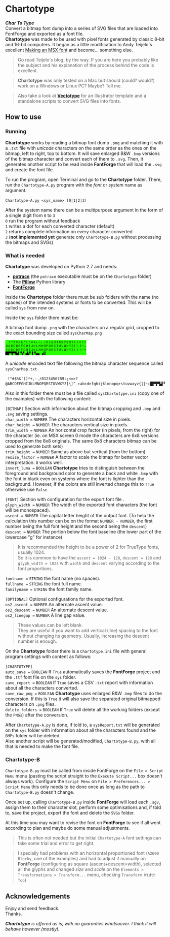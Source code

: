 # Chartotype  

***Char To Type***  
Convert a bitmap font dump into a series of SVG files that are loaded into FontForge and exported as a font file.  
**Chartotype** was made to be used with pixel fonts generated by classic 8-bit and 16-bit computers. It began as a little modification to Andy Teijelo's excellent [Making an MSX font](http://www.ateijelo.com/blog/2016/09/13/making-an-msx-font) and become... something else.  

> Go read Teijelo's blog, by the way. If you are here you probably like the subject and his explanation of the process behind the code is excellent.  

> **Chartotype** was only tested on a Mac but should (could? would?) work on a Windows or Linux PC? Maybe? Tell me.  

> Also take a look at [**Vectotype**](https://github.com/farique1/Chartotype/tree/master/Vectotype) for an Illustrator template and a standalone scripts to convert SVG files into fonts.  

## How to use  

### Running  

**Chartotype** works by reading a bitmap font dump `.png` and matching it with a `.txt` file with *unicode* characters on the same order as the ones on the bitmap, left to right, top to bottom. It will save enlarged B&W `.bmp` versions of the bitmap character and convert each of them to `.svg`. Then, it generates another script to be read inside **FontForge** that will load the `.svg` and create the font file.  

To run the program, open Terminal and go to the **Chartotype** folder. There, run the `Chartotype-A.py` program with the *font* or *system* name as argument.  

`Chartotype-A.py <sys_name> [0|1|2|3]`  

After the system name there can be a multipurpose argument in the form of a single digit from `0` to `3`  
`0` run the program without feedback  
`1` writes a dot for each converted character (default)  
`2` returns complete information on every character converted  
`3` (**not implemented yet** generate only  `Chartotype-B.py` without processing the bitmaps and SVGs)  

### What is needed  

**Chartotype** was developed on Python 2.7 and needs:  
- [**potrace**](http://potrace.sourceforge.net) (the `potrace` executable must be on the `Chartotype` folder)
- The [**Pillow**](https://pillow.readthedocs.io/en/stable/#) Python library  
- [**FontForge**](https://fontforge.github.io/en-US/)  

Inside the **Chartotype** folder there must be sub folders with the name (no spaces) of the intended systems or fonts to be converted. This will be called `sys` from now on.  

Inside the `sys` folder there must be:  

A bitmap font dump `.png` with the characters on a regular grid, cropped to the exact bounding size called `sysCharMap.png`  

![CoCo character map](https://github.com/farique1/Chartotype/blob/master/CoCo/CoCoCharMap.png?raw=true)  

A *unicode* encoded text file following the bitmap character sequence called `sysCharMap.txt`  
```
 !"#$%&'()*+,-./0123456789:;<=>?@ABCDEFGHIJKLMNOPQRSTUVWXYZ[\]^_↑abcdefghijklmnopqrstuvwxyz{|}~←█▛▜▀▙▌▚▘▟▞▐▝▄▖▗▒
 ```

Also in this folder there must be a file called `sysChartotype.ini` (copy one of the examples) with the following content:  

`[BITMAP]` Section with information about the bitmap cropping and `.bmp` and `.svg` saving settings.  
`char_width =` `NUMBER` The characters horizontal size in pixels.  
`char_height =` `NUMBER` The characters vertical size in pixels.  
`trim_width =` `NUMBER` An horizontal crop factor (in pixels, from the right) for the character (ie. on MSX screen 0 mode the characters are 6x8 versions cropped from the 8x8 originals. The same 8x8 characters bitmap can be used to generate both sets)  
`trim_height =` `NUMBER` Same as above but vertical (from the bottom)  
`resize_factor =` `NUMBER` A factor to scale the bitmap for better vector interpretation. `8` works well.  
`invert_luma =` `BOOLEAN` **Chartotype** tries to distinguish between the foreground and background color to generate a back and white `.bmp` with the font in black even on systems where the font is lighter than the background. However, If the colors are still inverted change this to `True` otherwise use `False`  

`[FONT]` Section with configuration for the export font file .  
`glyph_width =` `NUMBER` The width of the exported font characters (the font will be monospaced).  
`ascent =` `NUMBER` The capital letter height of the output font. (To help the calculation this number can be on the format `NUMBER - NUMBER`, the first number being the full font height and the second being the `descent`)  
`descent =` `NUMBER` The portion below the font baseline (the lower part of the lowercase "g" for instance)  

> It is recommended the height to be a power of 2 for TrueType fonts, usually 1024.  
> So it is common to have the `ascent = 1024 - 128`,  `descent = 128` and `glyph_width = 1024` with `width` and `descent` varying according to the font proportions.  

`fontname =` `STRING` the font name (no spaces).  
`fullname =`  `STRING` the font full name.  
`familyname =`  `STRING` the font family name.  

`[OPTIONAL]` Optional configurations for the exported font.  
`os2_ascent =` `NUMBER` An alternate ascent value.  
`os2_descent =` `NUMBER` An alternate descent value.  
`os2_linegap =` `NUMBER` A line gap value.  

> These values can be left blank.  
> They are useful if you want to add vertical (line) spacing to the font without changing its geometry. Usually, increasing the descent number is enough.  

On the **Chartotype** folder there is a `Chartotype.ini` file with general program settings with content as follows:  

`[CHARTOTYPE]`  
`auto_save =` `BOOLEAN` If `True` automatically saves the **FontForge** project and the `.ttf` font file on the `sys` folder.  
`save_report =` `BOOLEAN` If `True` saves a CSV `.txt` report with information about all the characters converted.  
`save_raw_png =` `BOOLEAN` **Chartotype** uses enlarged B&W `.bmp` files to do the conversion. If this is `True` it will also save the separated original bitmapped characters on `.png` files.  
`delete_folders =` `BOOLEAN` If `True` will delete all the working folders (except the `PNGs`) after the conversion.  

After `Chartotype-A.py` is done, if told to, a `sysReport.txt` will be generated on the `sys` folder with information about all the characters found and the `BMPs` folder will be deleted.  
Also another script will be generated/modified, `Chartotype-B.py`, with all that is needed to make the font file.  

### Chartotype-B  

`Chartotype-B.py` must be called from inside FontForge on the `File > Script Menu` menu (pasting the script straight to the `Execute Script...` box doesn't always work). Configure the `Script Menu` on `File > Preferences... > Script Menu` this only needs to be done once as long as the path to `Chartotype-B.py` doesn't change.  

Once set up, calling `Chartotype-B.py` inside **FontForge** will load each `.sgv`, assign them to their character slot, perform some optimisations and, if told to, save the project, export the font and delete the `SVGs` folder.  

At this time you may want to revise the font on **FontForge** to see if all went according to plan and maybe do some manual adjustments.  

>This is often not needed but the initial `Chartotype-A` font settings can take some trial and error to get right.  

> I specially had problems with an horizontal proportioned font (`A2600 Blocky`, one of the examples) and had to adjust it manually on **FontForge** (configuring as square (ascent+descent=width), selected all the glyphs and changed *size* and *scale* on the `Elements > Transformations > Transform...` menu, checking `Transform Width Too`)  


## Acknowledgements  

Enjoy and send feedback.  
Thanks.  

***Chartotype** is offered as is, with no guaranties whatsoever. I think it will behave however (mostly).*  
